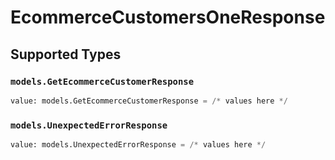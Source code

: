# EcommerceCustomersOneResponse


## Supported Types

### `models.GetEcommerceCustomerResponse`

```python
value: models.GetEcommerceCustomerResponse = /* values here */
```

### `models.UnexpectedErrorResponse`

```python
value: models.UnexpectedErrorResponse = /* values here */
```


